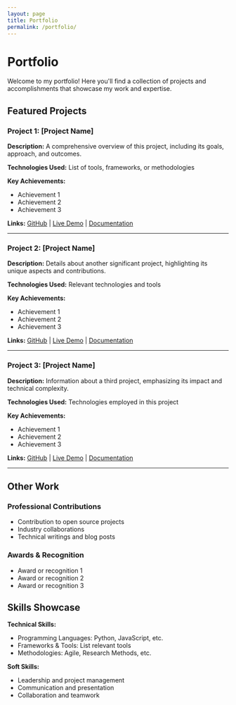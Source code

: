 ```yaml
---
layout: page
title: Portfolio
permalink: /portfolio/
---
```


# Portfolio

Welcome to my portfolio! Here you'll find a collection of projects and accomplishments that showcase my work and expertise.

## Featured Projects

### Project 1: [Project Name]

**Description:** A comprehensive overview of this project, including its goals, approach, and outcomes.

**Technologies Used:** List of tools, frameworks, or methodologies

**Key Achievements:**
- Achievement 1
- Achievement 2
- Achievement 3

**Links:** [GitHub](#) | [Live Demo](#) | [Documentation](#)

---

### Project 2: [Project Name]

**Description:** Details about another significant project, highlighting its unique aspects and contributions.

**Technologies Used:** Relevant technologies and tools

**Key Achievements:**
- Achievement 1
- Achievement 2
- Achievement 3

**Links:** [GitHub](#) | [Live Demo](#) | [Documentation](#)

---

### Project 3: [Project Name]

**Description:** Information about a third project, emphasizing its impact and technical complexity.

**Technologies Used:** Technologies employed in this project

**Key Achievements:**
- Achievement 1
- Achievement 2
- Achievement 3

**Links:** [GitHub](#) | [Live Demo](#) | [Documentation](#)

---

## Other Work

### Professional Contributions

- Contribution to open source projects
- Industry collaborations
- Technical writings and blog posts

### Awards & Recognition

- Award or recognition 1
- Award or recognition 2
- Award or recognition 3

## Skills Showcase

**Technical Skills:**
- Programming Languages: Python, JavaScript, etc.
- Frameworks & Tools: List relevant tools
- Methodologies: Agile, Research Methods, etc.

**Soft Skills:**
- Leadership and project management
- Communication and presentation
- Collaboration and teamwork
